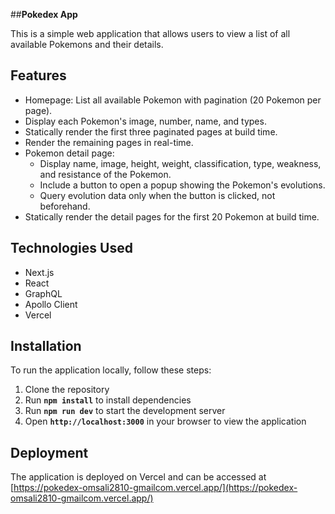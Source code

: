 ##**Pokedex App**

This is a simple web application that allows users to view a list of all available Pokemons and their details.

## Features

- Homepage: List all available Pokemon with pagination (20 Pokemon per page).
- Display each Pokemon's image, number, name, and types.
- Statically render the first three paginated pages at build time.
- Render the remaining pages in real-time.
- Pokemon detail page:
  - Display name, image, height, weight, classification, type, weakness, and resistance of the Pokemon.
  - Include a button to open a popup showing the Pokemon's evolutions.
  - Query evolution data only when the button is clicked, not beforehand.
- Statically render the detail pages for the first 20 Pokemon at build time.

## Technologies Used

- Next.js
- React
- GraphQL
- Apollo Client
- Vercel

## Installation

To run the application locally, follow these steps:

1. Clone the repository
2. Run **`npm install`** to install dependencies
3. Run **`npm run dev`** to start the development server
4. Open **`http://localhost:3000`** in your browser to view the application

## Deployment

The application is deployed on Vercel and can be accessed at [https://pokedex-omsali2810-gmailcom.vercel.app/](https://pokedex-omsali2810-gmailcom.vercel.app/)
